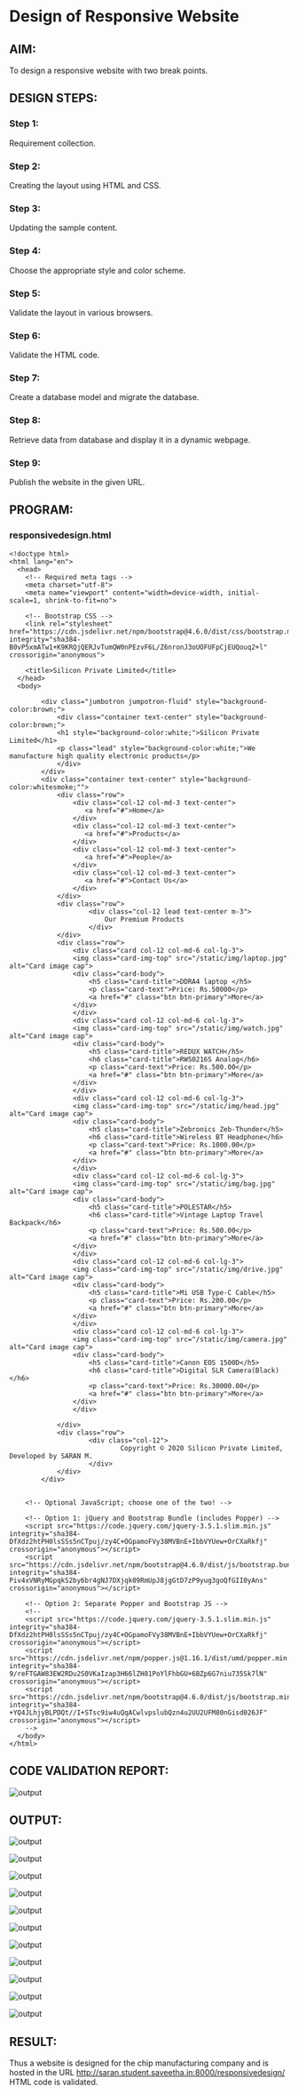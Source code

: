 # Design of Responsive Website
## AIM:
To design a responsive website with two break points.

## DESIGN STEPS:
### Step 1: 
Requirement collection.
### Step 2:
Creating the layout using HTML and CSS.
### Step 3:
Updating the sample content.
### Step 4:
Choose the appropriate style and color scheme.
### Step 5:
Validate the layout in various browsers.
### Step 6:
Validate the HTML code.
### Step 7:
Create a database model and migrate the database.
### Step 8:
Retrieve data from database and display it in a dynamic webpage.
### Step 9:
Publish the website in the given URL.

## PROGRAM:

### responsivedesign.html
```
<!doctype html>
<html lang="en">
  <head>
    <!-- Required meta tags -->
    <meta charset="utf-8">
    <meta name="viewport" content="width=device-width, initial-scale=1, shrink-to-fit=no">

    <!-- Bootstrap CSS -->
    <link rel="stylesheet" href="https://cdn.jsdelivr.net/npm/bootstrap@4.6.0/dist/css/bootstrap.min.css" integrity="sha384-B0vP5xmATw1+K9KRQjQERJvTumQW0nPEzvF6L/Z6nronJ3oUOFUFpCjEUQouq2+l" crossorigin="anonymous">

    <title>Silicon Private Limited</title>
  </head>
  <body>
    
        <div class="jumbotron jumpotron-fluid" style="background-color:brown;">        
            <div class="container text-center" style="background-color:brown;">
            <h1 style="background-color:white;">Silicon Private Limited</h1>
            <p class="lead" style="background-color:white;">We manufacture high quality electronic products</p>
            </div>
        </div>      
        <div class="container text-center" style="background-color:whitesmoke;"">
            <div class="row">
                <div class="col-12 col-md-3 text-center">  
                   <a href="#">Home</a>     
                </div>
                <div class="col-12 col-md-3 text-center">  
                   <a href="#">Products</a>   
                </div>     
                <div class="col-12 col-md-3 text-center">  
                   <a href="#">People</a>     
                </div>   
                <div class="col-12 col-md-3 text-center">  
                   <a href="#">Contact Us</a>     
                </div>                                        
            </div>
            <div class="row">
                    <div class="col-12 lead text-center m-3">
                        Our Premium Products
                    </div>
            </div>  
            <div class="row">
                <div class="card col-12 col-md-6 col-lg-3">
                <img class="card-img-top" src="/static/img/laptop.jpg" alt="Card image cap">
                <div class="card-body">
                    <h5 class="card-title">DDRA4 laptop </h5>
                    <p class="card-text">Price: Rs.50000</p>
                    <a href="#" class="btn btn-primary">More</a>
                </div>
                </div>
                <div class="card col-12 col-md-6 col-lg-3">
                <img class="card-img-top" src="/static/img/watch.jpg" alt="Card image cap">
                <div class="card-body">
                    <h5 class="card-title">REDUX WATCH</h5>
                    <h6 class="card-title">RWS0216S Analog</h6>
                    <p class="card-text">Price: Rs.500.00</p>
                    <a href="#" class="btn btn-primary">More</a>
                </div>
                </div>
                <div class="card col-12 col-md-6 col-lg-3">
                <img class="card-img-top" src="/static/img/head.jpg" alt="Card image cap">
                <div class="card-body">
                    <h5 class="card-title">Zebronics Zeb-Thunder</h5>
                    <h6 class="card-title">Wireless BT Headphone</h6>
                    <p class="card-text">Price: Rs.1000.00</p>
                    <a href="#" class="btn btn-primary">More</a>
                </div>
                </div>
                <div class="card col-12 col-md-6 col-lg-3">
                <img class="card-img-top" src="/static/img/bag.jpg" alt="Card image cap">
                <div class="card-body">
                    <h5 class="card-title">POLESTAR</h5>
                    <h6 class="card-title">Vintage Laptop Travel Backpack</h6>
                    <p class="card-text">Price: Rs.500.00</p>
                    <a href="#" class="btn btn-primary">More</a>
                </div>
                </div>
                <div class="card col-12 col-md-6 col-lg-3">
                <img class="card-img-top" src="/static/img/drive.jpg" alt="Card image cap">
                <div class="card-body">
                    <h5 class="card-title">Mi USB Type-C Cable</h5>
                    <p class="card-text">Price: Rs.200.00</p>
                    <a href="#" class="btn btn-primary">More</a>
                </div>
                </div>
                <div class="card col-12 col-md-6 col-lg-3">
                <img class="card-img-top" src="/static/img/camera.jpg" alt="Card image cap">
                <div class="card-body">
                    <h5 class="card-title">Canon EOS 1500D</h5>
                    <h6 class="card-title">Digital SLR Camera(Black)</h6>
                    <p class="card-text">Price: Rs.30000.00</p>
                    <a href="#" class="btn btn-primary">More</a>
                </div>
                </div>                                

            </div>  
            <div class="row">
                    <div class="col-12">
                            Copyright © 2020 Silicon Private Limited, Developed by SARAN M.
                    </div>
            </div>                      
        </div>
              

    <!-- Optional JavaScript; choose one of the two! -->

    <!-- Option 1: jQuery and Bootstrap Bundle (includes Popper) -->
    <script src="https://code.jquery.com/jquery-3.5.1.slim.min.js" integrity="sha384-DfXdz2htPH0lsSSs5nCTpuj/zy4C+OGpamoFVy38MVBnE+IbbVYUew+OrCXaRkfj" crossorigin="anonymous"></script>
    <script src="https://cdn.jsdelivr.net/npm/bootstrap@4.6.0/dist/js/bootstrap.bundle.min.js" integrity="sha384-Piv4xVNRyMGpqkS2by6br4gNJ7DXjqk09RmUpJ8jgGtD7zP9yug3goQfGII0yAns" crossorigin="anonymous"></script>

    <!-- Option 2: Separate Popper and Bootstrap JS -->
    <!--
    <script src="https://code.jquery.com/jquery-3.5.1.slim.min.js" integrity="sha384-DfXdz2htPH0lsSSs5nCTpuj/zy4C+OGpamoFVy38MVBnE+IbbVYUew+OrCXaRkfj" crossorigin="anonymous"></script>
    <script src="https://cdn.jsdelivr.net/npm/popper.js@1.16.1/dist/umd/popper.min.js" integrity="sha384-9/reFTGAW83EW2RDu2S0VKaIzap3H66lZH81PoYlFhbGU+6BZp6G7niu735Sk7lN" crossorigin="anonymous"></script>
    <script src="https://cdn.jsdelivr.net/npm/bootstrap@4.6.0/dist/js/bootstrap.min.js" integrity="sha384-+YQ4JLhjyBLPDQt//I+STsc9iw4uQqACwlvpslubQzn4u2UU2UFM80nGisd026JF" crossorigin="anonymous"></script>
    -->
  </body>
</html>

```
## CODE VALIDATION REPORT:

![output](./static/img/validator.png)

## OUTPUT:

![output](./static/img/full.png)

![output](./static/img/full2.png)

![output](./static/img/medium1.png)

![output](./static/img/medium2.png)

![output](./static/img/medium3.png)

![output](./static/img/small1.png)

![output](./static/img/small2.png)

![output](./static/img/small3.png)

![output](./static/img/small4.png)

![output](./static/img/small5.png)

![output](./static/img/small6.png)

## RESULT:
Thus a website is designed for the chip manufacturing company and is hosted in the URL http://saran.student.saveetha.in:8000/responsivedesign/ HTML code is validated.